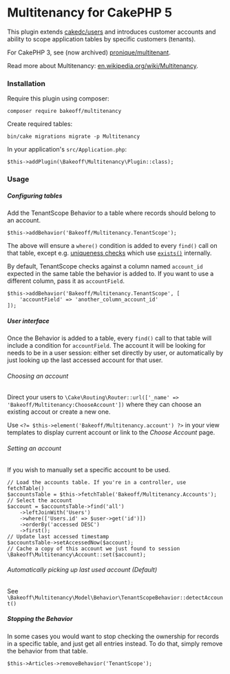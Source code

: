 # Multitenancy for CakePHP 5

This plugin extends [cakedc/users](https://github.com/cakedc/users) and introduces customer accounts and ability to scope application tables by specific customers (tenants).

For CakePHP 3, see (now archived) [pronique/multitenant](https://github.com/pronique/multitenant).

Read more about Multitenancy: [en.wikipedia.org/wiki/Multitenancy](https://en.wikipedia.org/wiki/Multitenancy).

### Installation
Require this plugin using composer:
```
composer require bakeoff/multitenancy
```
Create required tables:
```
bin/cake migrations migrate -p Multitenancy
```
In your application's `src/Application.php`:
```
$this->addPlugin(\Bakeoff\Multitenancy\Plugin::class);
```

### Usage

##### Configuring tables
Add the TenantScope Behavior to a table where records should belong to an account.
```
$this->addBehavior('Bakeoff/Multitenancy.TenantScope');
```

The above will ensure a `where()` condition is added to every `find()` call on that table, except e.g. [uniqueness checks](https://book.cakephp.org/5/en/orm/validation.html#creating-unique-field-rules) which use [`exists()`](https://api.cakephp.org/5.0/class-Cake.ORM.Table.html#exists()) internally.

By default, TenantScope checks against a column named `account_id` expected in the same table the behavior is added to. If you want to use a different column, pass it as `accountField`.

```
$this->addBehavior('Bakeoff/Multitenancy.TenantScope', [
    'accountField' => 'another_column_account_id'
]);
```

##### User interface
Once the Behavior is added to a table, every `find()` call to that table will include a condition for `accountField`. The account it will be looking for needs to be in a user session: either set directly by user, or automatically by just looking up the last accessed account for that user.

###### Choosing an account

Direct your users to `\Cake\Routing\Router::url(['_name' => 'Bakeoff/Multitenancy:ChooseAccount'])` where they can choose an existing accout or create a new one.

Use `<?= $this->element('Bakeoff/Multitenancy.account') ?>` in your view templates to display current account or link to the *Choose Account* page.

###### Setting an account

If you wish to manually set a specific account to be used.

```
// Load the accounts table. If you're in a controller, use fetchTable()
$accountsTable = $this->fetchTable('Bakeoff/Multitenancy.Accounts');
// Select the account
$account = $accountsTable->find('all')
    ->leftJoinWith('Users')
    ->where(['Users.id' => $user->get('id')])
    ->orderBy('accessed DESC')
    ->first();
// Update last accessed timestamp
$accountsTable->setAccessedNow($account);
// Cache a copy of this account we just found to session
\Bakeoff\Multitenancy\Account::set($account);
```

###### Automatically picking up last used account (Default)

See `\Bakeoff\Multitenancy\Model\Behavior\TenantScopeBehavior::detectAccount()`

##### Stopping the Behavior

In some cases you would want to stop checking the ownership for records in a specific table, and just get all entries instead. To do that, simply remove the behavior from that table.

```
$this->Articles->removeBehavior('TenantScope');
```
